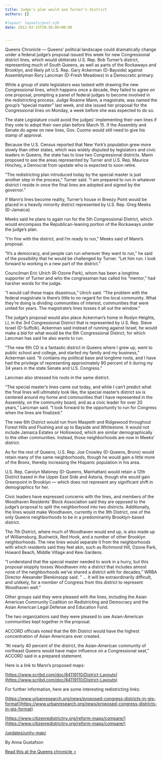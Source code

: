 ```yaml
---
title: Judge’s plan would axe Turner’s district
authors: []

#layout: layouts/post.njk
date: 2012-03-15T20:56:05+00:00


---
```


Queens Chronicle — Queens’ political landscape could dramatically change under a
federal judge’s proposal issued this week for new Congressional district lines,
which would obliterate U.S. Rep. Bob Turner’s district, representing much of
South Queens, as well as parts of the Rockaways and Brooklyn, and likely pit
U.S. Rep. Gary Ackerman (D-Bayside) against Assemblyman Rory Lancman (D-Fresh
Meadows) in a Democratic primary.

While a group of state legislators was tasked with drawing the new Congressional
lines, which happens once a decade, they failed to agree on one proposal,
prompting a panel of federal judges to become involved in the redistricting
process. Judge Roanne Mann, a magistrate, was named the group’s “special master”
last week, and she issued her proposal for the Congressional lines on Monday, a
week before she was expected to do so.

The state Legislature could avoid the judges’ implementing their own lines if
they vote to adopt their own plan before March 15. If the Assembly and Senate do
agree on new lines, Gov. Cuomo would still need to give his stamp of approval.

Because the U.S. Census reported that New York’s population grew more slowly
than other states, which was widely disputed by legislators and civic leaders in
Queens, the state has to lose two Congressional districts. Mann proposed to axe
the areas represented by Turner and U.S. Rep. Maurice Hinchey, a Democrat from
upstate who is expected to soon retire.

“The redistricting plan introduced today by the special master is just another
step in the process,” Turner said. “I am prepared to run in whatever district I
reside in once the final lines are adopted and signed by the governor.”

If Mann’s lines become reality, Turner’s house in Breezy Point would be placed
in a heavily minority district represented by U.S. Rep. Greg Meeks (D-Jamaica).

Meeks said he plans to again run for the 5th Congressional District, which would
encompass the Republican-leaning portion of the Rockaways under the judge’s
plan.

“I’m fine with the district, and I’m ready to run,” Meeks said of Mann’s
proposal.

“It’s a democracy, and people can run wherever they want to run,” he said of the
possibility that he would be challenged by Turner. “Let him run. I look forward
to working in a new part of the district.”

Councilman Eric Ulrich (R-Ozone Park), whom has been a longtime supporter of
Turner and who the congressman has called his “mentor,” had harsher words for
the judge.

“I would call these maps disastrous,” Ulrich said. “The problem with the federal
magistrate is there’s little to no regard for the local community. What they’re
doing is dividing communities of interest, communities that were united for
years. The magistrate’s lines tosses it all out the window.”

The judge’s proposal would also place Ackerman’s home in Roslyn Heights, LI, in
the 3rd Congressional District that is represented by U.S. Rep. Steve Israel
(D-Suffolk). Ackerman said instead of running against Israel, he would make a
bid for what would be the 6th Congressional District, for which Lancman has said
he also wants to run.

“The new 6th CD is a fantastic district in Queens where I grew up, went to
public school and college, and started my family and my business,” Ackerman
said. “It contains my political base and longtime roots, and I have had the
privilege of representing approximately 90 percent of it during my 34 years in
the state Senate and U.S. Congress.”

Lancman also stressed his roots in the same district.

“The special master’s lines came out today, and while I can’t predict what the
final lines will ultimately look like, the special master’s district six is
centered around my home and communities that I have represented in the Assembly,
on the community board, and as a civic leader for over 20 years,” Lancman said.
“I look forward to the opportunity to run for Congress when the lines are
finalized.”

The new 6th District would run from Maspeth and Ridgewood throughout Forest
Hills and Flushing and up to Bayside and Whitestone. It would not include
Jamaica Estates or Holliswood, which are similar demographically to the other
communities. Instead, those neighborhoods are now in Meeks’ district.

As for the rest of Queens, U.S. Rep. Joe Crowley (D-Queens, Bronx) would retain
many of the same neighborhoods, though he would gain a little more of the Bronx,
thereby increasing the Hispanic population in his area.

U.S. Rep. Carolyn Maloney (D-Queens, Manhattan) would retain a 12th District
based in the Upper East Side and Astoria, though she would gain Greenpoint in
Brooklyn — which does not represent any significant shift in demographics for
her.

Civic leaders have expressed concerns with the lines, and members of the
Woodhaven Residents’ Block Association said they are opposed to the judge’s
proposal to split the neighborhood into two districts. Additionally, the lines
would make Woodhaven, currently in the 9th District, one of the only Queens
neighborhoods to be in a predominantly Brooklyn-based district.

The 7th District, where much of Woodhaven would end up, is also made up of
Williamsburg, Bushwick, Red Hook, and a number of other Brooklyn neighborhoods.
The new lines would separate it from the neighborhoods with which residents said
they feel akin, such as Richmond Hill, Ozone Park, Howard Beach, Middle Village
and Kew Gardens.

“I understand that the special master needed to work in a hurry, but this
proposal sloppily tosses Woodhaven into a district that includes almost none of
the neighborhoods we’ve shared a district with for decades,” WRBA Director
Alexander Blenkinsopp said. ” … It will be extraordinarily difficult, and
unlikely, for a member of Congress from this district to represent Woodhaven
well.”

Other groups said they were pleased with the lines, including the Asian American
Community Coalition on Redistricting and Democracy and the Asian American Legal
Defense and Education Fund.

The two organizations said they were pleased to see Asian-American communities
kept together in the proposal.

ACCORD officials noted that the 6th District would have the highest
concentration of Asian Americans ever created.

“At nearly 40 percent of the district, the Asian-American community of northeast
Queens would have major influence on a Congressional seat,” ACCORD said in a
prepared statement.

Here is a link to Mann’s proposed maps:

[https://www.scribd.com/doc/84119110/District-Layouts](https://www.scribd.com/doc/84119110/District-Layouts)

For further information, here are some interesting redistricting links:

[https://www.urbanresearch.org/news/proposed-congress-districts-in-gis-format](https://www.urbanresearch.org/news/proposed-congress-districts-in-gis-format)

[https://www.citizenredistrictny.org/reform-maps/compare/](https://www.citizenredistrictny.org/reform-maps/compare/)

[/updates/unity-map/](/updates/unity-map/)

By Anna Gustafson

[Read this at the Queens chronicle >](https://www.qchron.com/editions/queenswide/judge-s-plan-would-axe-turner-s-district/article_8a7a9261-43b1-59cd-874f-539a542cc75c.html)
